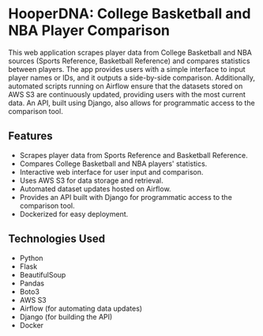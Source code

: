 # HooperDNA: College Basketball and NBA Player Comparison

This web application scrapes player data from College Basketball and NBA sources (Sports Reference, Basketball Reference) and compares statistics between players. The app provides users with a simple interface to input player names or IDs, and it outputs a side-by-side comparison. Additionally, automated scripts running on Airflow ensure that the datasets stored on AWS S3 are continuously updated, providing users with the most current data. An API, built using Django, also allows for programmatic access to the comparison tool.

## Features

- Scrapes player data from Sports Reference and Basketball Reference.
- Compares College Basketball and NBA players' statistics.
- Interactive web interface for user input and comparison.
- Uses AWS S3 for data storage and retrieval.
- Automated dataset updates hosted on Airflow.
- Provides an API built with Django for programmatic access to the comparison tool.
- Dockerized for easy deployment.

## Technologies Used

- Python
- Flask
- BeautifulSoup
- Pandas
- Boto3
- AWS S3
- Airflow (for automating data updates)
- Django (for building the API)
- Docker
